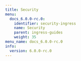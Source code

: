 ```yaml
---
title: Security
menu:
  docs_6.0.0-rc.0:
    identifier: security-ingress
    name: Security
    parent: ingress-guides
    weight: 35
menu_name: docs_6.0.0-rc.0
info:
  version: 6.0.0-rc.0
---
```


